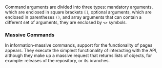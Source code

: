 Command arguments are divided into three types: mandatory arguments, which are enclosed in square brackets `[]`, optional arguments, which are enclosed in parentheses `()`, and array arguments that can contain a different set of arguments, they are enclosed by `<>` symbols.

### Massive Commands

In information-massive commands, support for the functionality of pages appears. They execute the simplest functionality of interacting with the API, although they make up a massive request that returns lists of objects, for example: releases of the repository, or its branches.